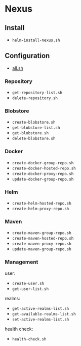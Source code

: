 # Nexus

## Install

- `helm-install-nexus.sh`

## Configuration

- [all.sh](/nexus/all.sh)

### Repository

- `get-repository-list.sh`
- `delete-repository.sh`

### Blobstore

- `create-blobstore.sh`
- `get-blobstore-list.sh`
- `get-blobstore.sh`
- `delete-blobstore.sh`

### Docker

- `create-docker-group-repo.sh`
- `create-docker-hosted-repo.sh`
- `create-docker-proxy-repo.sh`
- `update-docker-group-repo.sh`

### Helm

- `create-helm-hosted-repo.sh`
- `create-helm-proxy-repo.sh`

### Maven

- `create-maven-group-repo.sh`
- `create-maven-hosted-repo.sh`
- `create-maven-proxy-repo.sh`
- `update-maven-group-repo.sh`


### Management

user:

- `create-user.sh`
- `get-user-list.sh`

realms:

- `get-active-realms-list.sh`
- `get-available-realms-list.sh`
- `set-active-realms-list.sh`

health check:

- `health-check.sh`
